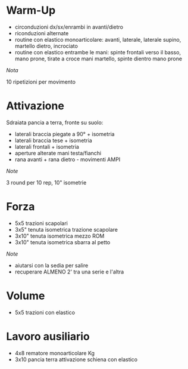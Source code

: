 # Warm-Up

 * circonduzioni dx/sx/enrambi in avanti/dietro
  * riconduzioni alternate
 * routine con elastico monoarticolare: avanti, laterale, laterale supino, martello dietro, incrociato
 * routine con elastico entrambe le mani: spinte frontali verso il basso, mano prone, tirate a croce mani martello, spinte dientro mano prone

*Nota*

10 ripetizioni per movimento

# Attivazione

Sdraiata pancia a terra, fronte su suolo:

* laterali braccia piegate a 90° + isometria
* laterali braccia tese + isometria
* laterali frontali + isometria
* aperture alterate mani testa/fianchi
* rana avanti + rana dietro - movimenti AMPI

*Note*

3 round per 10 rep, 10" isometrie

# Forza

 * 5x5 trazioni scapolari
 * 3x5" tenuta isometrica trazione scapolare
 * 3x10" tenuta isometrica mezzo ROM
 * 3x10" tenuta isometrica sbarra al petto

*Note*

 * aiutarsi con la sedia per salire
 * recuperare ALMENO 2' tra una serie e l'altra

# Volume

 * 5x5 trazioni con elastico

# Lavoro ausiliario

 * 4x8 rematore monoarticolare Kg
 * 3x10 pancia terra attivazione schiena con elastico
